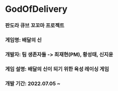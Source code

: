 # GodOfDelivery

<h3>판도라 큐브 꼬꼬마 프로젝트</h3>

<h3>게임명: 배달의 신</h3>
<h3>개발자: 팀 생존자들 -> 최재현(PM), 황성태, 신지윤</h3>
<h3>게임 설명: 배달의 신이 되기 위한 육성 레이싱 게임</h3>
<h3>개발 기간: 2022.07.05 ~</h3>
